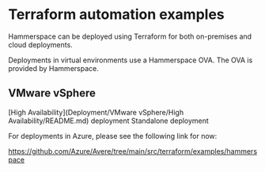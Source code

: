 # Terraform automation examples

Hammerspace can be deployed using Terraform for both on-premises and cloud
deployments.

Deployments in virtual environments use a Hammerspace OVA. The OVA is provided
by Hammerspace.

## VMware vSphere
[High Availability](Deployment/VMware vSphere/High Availability/README.md)
deployment
Standalone deployment

For deployments in Azure, please see the following link for now:

https://github.com/Azure/Avere/tree/main/src/terraform/examples/hammerspace
